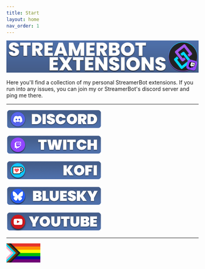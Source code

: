 ```yaml
---
title: Start
layout: home
nav_order: 1
---
```


![Picture](assets/general/Github_Title.png)

Here you'll find a collection of my personal StreamerBot extensions. If you run into any issues, you can join my or StreamerBot's discord server and ping me there.

---

[![Picture](assets/general/github_discord.png)](https://discord.gg/gEm5UMSvYs)

[![Picture](assets/general/github_twitch.png)](https://twitch.tv/tawmae)

[![Picture](assets/general/github_kofi.png)](https://ko-fi.com/tawmae)

[![Picture](assets/general/github_bluesky.png)](https://bsky.app/profile/tawmae.xyz)

[![Picture](assets/general/github_yt.png)](https://www.youtube.com/@tawmae)



---


![Picture](assets/media/lgbtq.jpg) 






